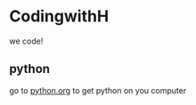 # CodingwithH
we code!

## python
go to [python.org](https://www.python.org/downloads/) to get python on you computer

